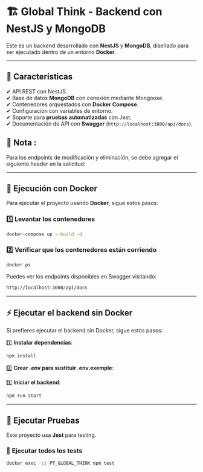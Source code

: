 # 🏗️ Global Think - Backend con NestJS y MongoDB

Este es un backend desarrollado con **NestJS** y **MongoDB**, diseñado para ser ejecutado dentro de un entorno **Docker**.

---

## 🚀 **Características**
✔ API REST con NestJS.  
✔ Base de datos **MongoDB** con conexión mediante Mongoose.  
✔ Contenedores orquestados con **Docker Compose**.  
✔ Configuración con variables de entorno.  
✔ Soporte para **pruebas automatizadas** con Jest.  
✔ Documentación de API con **Swagger** (`http://localhost:3000/api/docs`).

## 🧪 **Nota :**
Para los endpoints de modificación y eliminación, se debe agregar el siguiente header en la solicitud:

---

## 🐳 **Ejecución con Docker**
Para ejecutar el proyecto usando **Docker**, sigue estos pasos:

### 1️⃣ **Levantar los contenedores**
```bash
docker-compose up --build -d
```

### 2️⃣ **Verificar que los contenedores están corriendo**
```bash
docker ps
```

Puedes ver los endpoints disponibles en Swagger visitando:
```bash
http://localhost:3000/api/docs
```

---


## ⚡ **Ejecutar el backend sin Docker**
Si prefieres ejecutar el backend sin Docker, sigue estos pasos:

1️⃣ **Instalar dependencias**:
```bash
npm install
```
2️⃣ **Crear .env para sustituir .env.exemple**:

3️⃣ **Iniciar el backend**:
```bash
npm run start
```

---

## 🧪 **Ejecutar Pruebas**
Este proyecto usa **Jest** para testing.

### 🔹 **Ejecutar todos los tests**
```bash
docker exec -it PT_GLOBAL_THINK npm test
```



